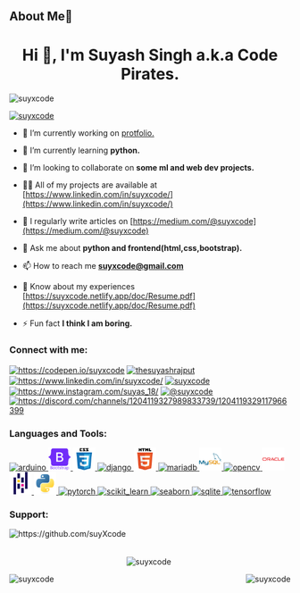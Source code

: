 ## About Me👋

<h1 align="center">Hi 👋, I'm Suyash Singh a.k.a Code Pirates.</h1>

<p align="left"> <img src="https://komarev.com/ghpvc/?username=suyxcode&label=Profile%20views&color=0e75b6&style=flat" alt="suyxcode" /> </p>

<p align="left"> <a href="https://github.com/ryo-ma/github-profile-trophy"><img src="https://github-profile-trophy.vercel.app/?username=suyxcode" alt="suyxcode" /></a> </p>


- 🔭 I’m currently working on [protfolio.](https://suyxcode.netlify.app/)

- 🌱 I’m currently learning **python.**

- 👯 I’m looking to collaborate on **some ml and web dev projects.**

- 👨‍💻 All of my projects are available at [https://www.linkedin.com/in/suyxcode/](https://www.linkedin.com/in/suyxcode/)

- 📝 I regularly write articles on [https://medium.com/@suyxcode](https://medium.com/@suyxcode)

- 💬 Ask me about **python and frontend(html,css,bootstrap).**

- 📫 How to reach me **suyxcode@gmail.com**

- 📄 Know about my experiences [https://suyxcode.netlify.app/doc/Resume.pdf](https://suyxcode.netlify.app/doc/Resume.pdf)

- ⚡ Fun fact **I think I am boring.**

<h3 align="left">Connect with me:</h3>
<p align="left">
<a href="https://codepen.io/suyxcode" target="blank"><img align="center" src="https://raw.githubusercontent.com/rahuldkjain/github-profile-readme-generator/master/src/images/icons/Social/codepen.svg" alt="https://codepen.io/suyxcode" height="30" width="40" /></a>
<a href="https://twitter.com/thesuyashrajput" target="blank"><img align="center" src="https://raw.githubusercontent.com/rahuldkjain/github-profile-readme-generator/master/src/images/icons/Social/twitter.svg" alt="thesuyashrajput" height="30" width="40" /></a>
<a href="https://linkedin.com/in/https://www.linkedin.com/in/suyxcode/" target="blank"><img align="center" src="https://raw.githubusercontent.com/rahuldkjain/github-profile-readme-generator/master/src/images/icons/Social/linked-in-alt.svg" alt="https://www.linkedin.com/in/suyxcode/" height="30" width="40" /></a>
<a href="https://kaggle.com/suyxcode" target="blank"><img align="center" src="https://raw.githubusercontent.com/rahuldkjain/github-profile-readme-generator/master/src/images/icons/Social/kaggle.svg" alt="suyxcode" height="30" width="40" /></a>
<a href="https://instagram.com/https://www.instagram.com/suyas_18/" target="blank"><img align="center" src="https://raw.githubusercontent.com/rahuldkjain/github-profile-readme-generator/master/src/images/icons/Social/instagram.svg" alt="https://www.instagram.com/suyas_18/" height="30" width="40" /></a>
<a href="https://medium.com/@suyxcode" target="blank"><img align="center" src="https://raw.githubusercontent.com/rahuldkjain/github-profile-readme-generator/master/src/images/icons/Social/medium.svg" alt="@suyxcode" height="30" width="40" /></a>
<a href="https://discord.gg/https://discord.com/channels/1204119327989833739/1204119329117966399" target="blank"><img align="center" src="https://raw.githubusercontent.com/rahuldkjain/github-profile-readme-generator/master/src/images/icons/Social/discord.svg" alt="https://discord.com/channels/1204119327989833739/1204119329117966399" height="30" width="40" /></a>
</p>

<h3 align="left">Languages and Tools:</h3>
<p align="left"> <a href="https://www.arduino.cc/" target="_blank" rel="noreferrer"> <img src="https://cdn.worldvectorlogo.com/logos/arduino-1.svg" alt="arduino" width="40" height="40"/> </a> <a href="https://getbootstrap.com" target="_blank" rel="noreferrer"> <img src="https://raw.githubusercontent.com/devicons/devicon/master/icons/bootstrap/bootstrap-plain-wordmark.svg" alt="bootstrap" width="40" height="40"/> </a> <a href="https://www.w3schools.com/css/" target="_blank" rel="noreferrer"> <img src="https://raw.githubusercontent.com/devicons/devicon/master/icons/css3/css3-original-wordmark.svg" alt="css3" width="40" height="40"/> </a> <a href="https://www.djangoproject.com/" target="_blank" rel="noreferrer"> <img src="https://cdn.worldvectorlogo.com/logos/django.svg" alt="django" width="40" height="40"/> </a> <a href="https://www.w3.org/html/" target="_blank" rel="noreferrer"> <img src="https://raw.githubusercontent.com/devicons/devicon/master/icons/html5/html5-original-wordmark.svg" alt="html5" width="40" height="40"/> </a> <a href="https://mariadb.org/" target="_blank" rel="noreferrer"> <img src="https://www.vectorlogo.zone/logos/mariadb/mariadb-icon.svg" alt="mariadb" width="40" height="40"/> </a> <a href="https://www.mysql.com/" target="_blank" rel="noreferrer"> <img src="https://raw.githubusercontent.com/devicons/devicon/master/icons/mysql/mysql-original-wordmark.svg" alt="mysql" width="40" height="40"/> </a> <a href="https://opencv.org/" target="_blank" rel="noreferrer"> <img src="https://www.vectorlogo.zone/logos/opencv/opencv-icon.svg" alt="opencv" width="40" height="40"/> </a> <a href="https://www.oracle.com/" target="_blank" rel="noreferrer"> <img src="https://raw.githubusercontent.com/devicons/devicon/master/icons/oracle/oracle-original.svg" alt="oracle" width="40" height="40"/> </a> <a href="https://pandas.pydata.org/" target="_blank" rel="noreferrer"> <img src="https://raw.githubusercontent.com/devicons/devicon/2ae2a900d2f041da66e950e4d48052658d850630/icons/pandas/pandas-original.svg" alt="pandas" width="40" height="40"/> </a> <a href="https://www.python.org" target="_blank" rel="noreferrer"> <img src="https://raw.githubusercontent.com/devicons/devicon/master/icons/python/python-original.svg" alt="python" width="40" height="40"/> </a> <a href="https://pytorch.org/" target="_blank" rel="noreferrer"> <img src="https://www.vectorlogo.zone/logos/pytorch/pytorch-icon.svg" alt="pytorch" width="40" height="40"/> </a> <a href="https://scikit-learn.org/" target="_blank" rel="noreferrer"> <img src="https://upload.wikimedia.org/wikipedia/commons/0/05/Scikit_learn_logo_small.svg" alt="scikit_learn" width="40" height="40"/> </a> <a href="https://seaborn.pydata.org/" target="_blank" rel="noreferrer"> <img src="https://seaborn.pydata.org/_images/logo-mark-lightbg.svg" alt="seaborn" width="40" height="40"/> </a> <a href="https://www.sqlite.org/" target="_blank" rel="noreferrer"> <img src="https://www.vectorlogo.zone/logos/sqlite/sqlite-icon.svg" alt="sqlite" width="40" height="40"/> </a> <a href="https://www.tensorflow.org" target="_blank" rel="noreferrer"> <img src="https://www.vectorlogo.zone/logos/tensorflow/tensorflow-icon.svg" alt="tensorflow" width="40" height="40"/> </a> </p>

<h3 align="left">Support:</h3>
<p><a href="https://www.buymeacoffee.com/https://github.com/suyXcode"> <img align="left" src="https://cdn.buymeacoffee.com/buttons/v2/default-yellow.png" height="50" width="210" alt="https://github.com/suyXcode" /></a></p><br><br>


<p><img align="center" src="https://github-readme-streak-stats.herokuapp.com/?user=suyxcode&" alt="suyxcode" /></p>
<p><img align="left" src="https://github-readme-stats.vercel.app/api/top-langs?username=suyxcode&show_icons=true&locale=en&layout=compact" alt="suyxcode" /></p>

<p>&nbsp;<img align="right" src="https://github-readme-stats.vercel.app/api?username=suyxcode&show_icons=true&locale=en" alt="suyxcode" /></p>

